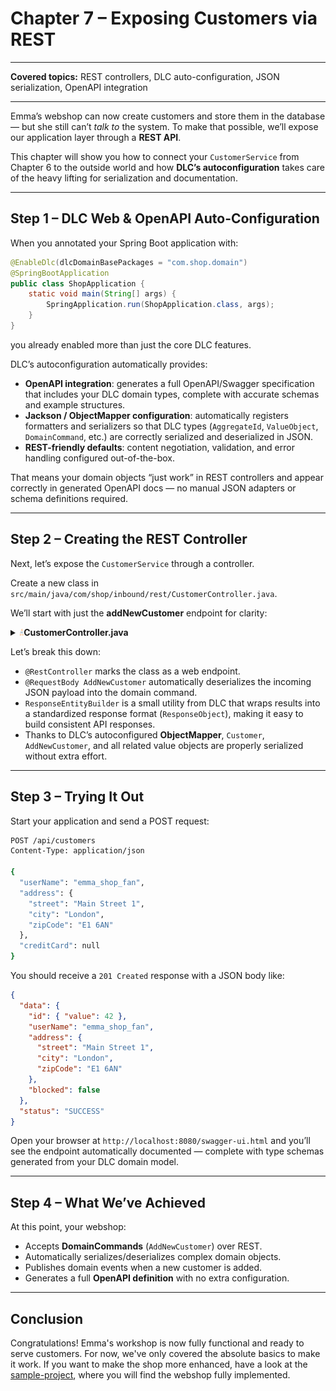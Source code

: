 # Chapter 7 – Exposing Customers via REST

---

**Covered topics:** REST controllers, DLC auto-configuration, JSON serialization, OpenAPI integration

---

Emma’s webshop can now create customers and store them in the database — but she still can’t *talk to* the system.
To make that possible, we’ll expose our application layer through a **REST API**.

This chapter will show you how to connect your `CustomerService` from Chapter 6 to the outside world and how **DLC’s autoconfiguration** takes care of the heavy lifting for serialization and documentation.

---

## Step 1 – DLC Web & OpenAPI Auto-Configuration

When you annotated your Spring Boot application with:

```java
@EnableDlc(dlcDomainBasePackages = "com.shop.domain")
@SpringBootApplication
public class ShopApplication {
    static void main(String[] args) {
        SpringApplication.run(ShopApplication.class, args);
    }
}
```

you already enabled more than just the core DLC features.

DLC’s autoconfiguration automatically provides:

* **OpenAPI integration**: generates a full OpenAPI/Swagger specification that includes your DLC domain types, complete with accurate schemas and example structures.
* **Jackson / ObjectMapper configuration**: automatically registers formatters and serializers so that DLC types (`AggregateId`, `ValueObject`, `DomainCommand`, etc.) are correctly serialized and deserialized in JSON.
* **REST-friendly defaults**: content negotiation, validation, and error handling configured out-of-the-box.

That means your domain objects “just work” in REST controllers and appear correctly in generated OpenAPI docs — no manual JSON adapters or schema definitions required.

---

## Step 2 – Creating the REST Controller

Next, let’s expose the `CustomerService` through a controller.

Create a new class in
`src/main/java/com/shop/inbound/rest/CustomerController.java`.

We’ll start with just the **addNewCustomer** endpoint for clarity:

<details>
<summary><img style="height: 12px" src="../icons/java.svg" alt="java"><b>CustomerController.java</b></summary>

```java
package com.shop.inbound.rest;

import io.domainlifecycles.spring.http.ResponseEntityBuilder;
import io.domainlifecycles.spring.http.ResponseObject;
import org.springframework.http.HttpStatus;
import org.springframework.http.ResponseEntity;
import org.springframework.web.bind.annotation.*;
import com.shop.domain.customer.AddNewCustomer;
import com.shop.domain.customer.Customer;
import com.shop.inbound.driver.CustomerService;

@RestController
@RequestMapping("/api/customers")
public class CustomerController {

    private final CustomerService customerService;
    private final ResponseEntityBuilder responseEntityBuilder;

    public CustomerController(CustomerService customerService,
                              ResponseEntityBuilder responseEntityBuilder) {
        this.customerService = customerService;
        this.responseEntityBuilder = responseEntityBuilder;
    }

    /**
     * Add a new customer to Emma's webshop.
     */
    @PostMapping
    public ResponseEntity<ResponseObject<Customer>> addNewCustomer(
            @RequestBody AddNewCustomer addNewCustomer) {
        var created = customerService.add(addNewCustomer);
        return responseEntityBuilder.build(created, HttpStatus.CREATED);
    }
}
```

</details>

Let’s break this down:

* `@RestController` marks the class as a web endpoint.
* `@RequestBody AddNewCustomer` automatically deserializes the incoming JSON payload into the domain command.
* `ResponseEntityBuilder` is a small utility from DLC that wraps results into a standardized response format (`ResponseObject`), making it easy to build consistent API responses.
* Thanks to DLC’s autoconfigured **ObjectMapper**, `Customer`, `AddNewCustomer`, and all related value objects are properly serialized without extra effort.

---

## Step 3 – Trying It Out

Start your application and send a POST request:

```bash
POST /api/customers
Content-Type: application/json

{
  "userName": "emma_shop_fan",
  "address": {
    "street": "Main Street 1",
    "city": "London",
    "zipCode": "E1 6AN"
  },
  "creditCard": null
}
```

You should receive a `201 Created` response with a JSON body like:

```json
{
  "data": {
    "id": { "value": 42 },
    "userName": "emma_shop_fan",
    "address": {
      "street": "Main Street 1",
      "city": "London",
      "zipCode": "E1 6AN"
    },
    "blocked": false
  },
  "status": "SUCCESS"
}
```

Open your browser at
`http://localhost:8080/swagger-ui.html`
and you’ll see the endpoint automatically documented — complete with type schemas generated from your DLC domain model.

---

## Step 4 – What We’ve Achieved

At this point, your webshop:

* Accepts **DomainCommands** (`AddNewCustomer`) over REST.
* Automatically serializes/deserializes complex domain objects.
* Publishes domain events when a new customer is added.
* Generates a full **OpenAPI definition** with no extra configuration.

---

## Conclusion

Congratulations!
Emma's workshop is now fully functional and ready to serve customers. 
For now, we've only covered the absolute basics to make it work. If you want to make the shop more enhanced,
have a look at the [sample-project](../../sample-project), where you will find the webshop fully implemented.